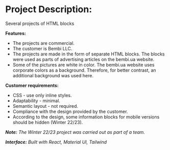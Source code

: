 # Project Description:

Several projects of HTML blocks

**Features:**

- The projects are commercial.
- The customer is Bembi LLC.
- The projects are made in the form of separate HTML blocks. The blocks were
  used as parts of advertising articles on the bembi.ua website.
- Some of the pictures are white in color. The bembi.ua website uses corporate
  colors as a background. Therefore, for better contrast, an additional
  background was used here.

**Customer requirements:**

- CSS - use only inline styles.
- Adaptability - minimal.
- Semantic layout - not required.
- Compliance with the design provided by the customer.
- According to the design, some information blocks for mobile versions should be
  hidden (Winter 22/23).

**_Note:_** _The Winter 22/23 project was carried out as part of a team._

**_Interface:_** _Built with React, Material UI, Tailwind_
